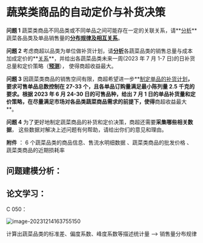 # 蔬菜类商品的自动定价与补货决策

**问题 1** 蔬菜类商品不同品类或不同单品之间可能存在一定的关联关系，请**<u>分析</u>**蔬菜各品类及单品销售量的<u>**分布规律及相互关系**</u>。

**问题 2** 考虑商超以品类为单位做补货计划，请<u>**分析**</u>各蔬菜品类的销售总量与成本加成定价的**<u>关系</u>**，并给出各蔬菜品类未来一周(2023 年 7 月 1-7 日)的日补货总量和定价策略（<u>**预测**</u>）， 使得商超收益最大。 

**问题 3** 因蔬菜类商品的销售空间有限，商超希望进一步**<u>制定单品的补货计划</u>**，要求可售单品总数控制在 27-33 个，且各单品订购量满足最小陈列量 2.5 千克的要求。根据 2023 年 6 月 24-30 日的可售品种，给出 7 月 1 日的单品补货量和定价策略，在尽量满足市场对各品类蔬菜商品需求的前提下，使得**商超收益最大**。 

**问题 4** 为了更好地制定蔬菜商品的补货和定价决策，商超还需要**采集哪些相关数据**， 这些数据对解决上述问题有何帮助，请给出你们的意见和理由。

**附件** ： 6 个蔬菜品类的商品信息、售流水明细数据 、蔬菜类商品的批发价格 、蔬菜类商品的近期损耗率

## 问题建模分析：





## 论文学习：

C 050：

![image-20231214163755150](C:\Users\92579\AppData\Roaming\Typora\typora-user-images\image-20231214163755150.png)

计算出蔬菜品类的标准差、偏度系数、峰度系数等描述统计量 --> 销售量分布规律

